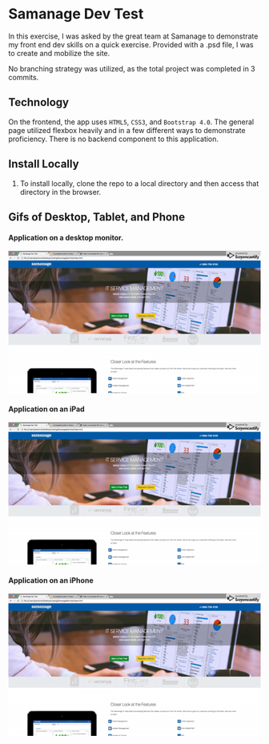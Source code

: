 # Samanage Dev Test

In this exercise, I was asked by the great team at Samanage to demonstrate my front end dev skills on a quick exercise.  Provided with a .psd file, I was to create and mobilize the site.

No branching strategy was utilized, as the total project was completed in 3 commits.

## Technology
On the frontend, the app uses `HTML5`, `CSS3`, and `Bootstrap 4.0`.  The general page utilized flexbox heavily and in a few different ways to demonstrate proficiency. 
There is no backend component to this application.

## Install Locally
  1. To install locally, clone the repo to a local directory and then access that directory in the browser.

## Gifs of Desktop, Tablet, and Phone
#### Application on a desktop monitor.
![Desktop](assets/images/readme/fullscreen.gif)

#### Application on an iPad
![iPad](assets/images/readme/fullscreen.gif)

#### Application on an iPhone
![iPhone](assets/images/readme/fullscreen.gif)

